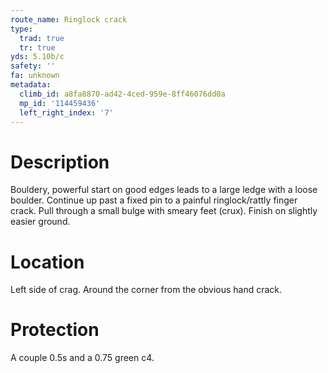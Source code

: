 ```yaml
---
route_name: Ringlock crack
type:
  trad: true
  tr: true
yds: 5.10b/c
safety: ''
fa: unknown
metadata:
  climb_id: a8fa8870-ad42-4ced-959e-8ff46076dd0a
  mp_id: '114459436'
  left_right_index: '7'
---
```

# Description
Bouldery, powerful start on good edges leads to a large ledge with a loose boulder. Continue up past a fixed pin to a painful ringlock/rattly finger crack. Pull through a small bulge with smeary feet (crux). Finish on slightly easier ground.

# Location
Left side of crag. Around the corner from the obvious hand crack.

# Protection
A couple 0.5s and a 0.75 green c4.
